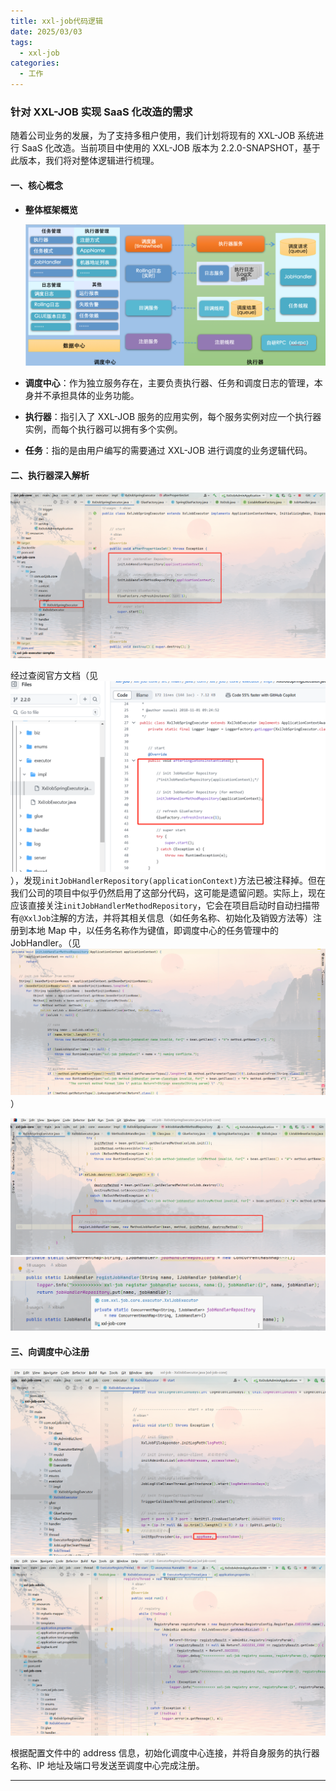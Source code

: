 ```yaml
---
title: xxl-job代码逻辑
date: 2025/03/03
tags:
  - xxl-job
categories:
  - 工作
---
```


### 针对 XXL-JOB 实现 SaaS 化改造的需求

随着公司业务的发展，为了支持多租户使用，我们计划将现有的 XXL-JOB 系统进行 SaaS 化改造。当前项目中使用的 XXL-JOB 版本为 2.2.0-SNAPSHOT，基于此版本，我们将对整体逻辑进行梳理。

#### 一、核心概念

- **整体框架概览**

  ![整体框架图](image-1.png)

- **调度中心**：作为独立服务存在，主要负责执行器、任务和调度日志的管理，本身并不承担具体的业务功能。
- **执行器**：指引入了 XXL-JOB 服务的应用实例，每个服务实例对应一个执行器实例，而每个执行器可以拥有多个实例。
- **任务**：指的是由用户编写的需要通过 XXL-JOB 进行调度的业务逻辑代码。

#### 二、执行器深入解析

![执行器详细视图](image-2.png)

经过查阅官方文档（见![官网参考](image-3.png)），发现`initJobHandlerRepository(applicationContext)`方法已被注释掉。但在我们公司的项目中似乎仍然启用了这部分代码，这可能是遗留问题。实际上，现在应该直接关注`initJobHandlerMethodRepository`，它会在项目启动时自动扫描带有`@XxlJob`注解的方法，并将其相关信息（如任务名称、初始化及销毁方法等）注册到本地 Map 中，以任务名称作为键值，即调度中心的任务管理中的 JobHandler。（见![初始化过程](image-4.png)）

![进一步细节](image-5.png)
![更多详情](image-6.png)

#### 三、向调度中心注册

![注册流程](image-7.png)
![注册流程](image-8.png)

根据配置文件中的 address 信息，初始化调度中心连接，并将自身服务的执行器名称、IP 地址及端口号发送至调度中心完成注册。

---
